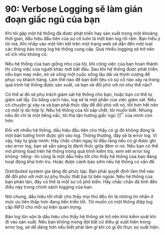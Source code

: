 # 90: Verbose Logging sẽ làm gián đoạn giấc ngủ của bạn

Khi tôi gặp một hệ thống đã được phát triển hay sản xuất trong một khoảng thời gian, dấu hiệu đầu tiên của sự cố luôn là một bản log rối rắm. Bạn hiểu ý tôi mà. Khi nhấp vào một liên kết trên một trang web sẽ dẫn đến một loạt các thông báo trong log hệ thống cung cấp. Quá nhiều logging sẽ trở nên vô ích như không có.

Nếu hệ thống của bạn giống như của tôi, khi công việc của bạn hoàn thành thì công việc của người khác mới bắt đầu. Sau khi hệ thống được phát triển; nếu bạn may mắn, nó sẽ sống một cuộc sống lâu dài và thịnh vượng để phục vụ khách hàng. Làm thế nào để bạn biết liệu có sự cố nào xảy ra trong quá trình hệ thống được sản xuất, và bạn sẽ đối phó với nó như thế nào?

Có thể ai đó sẽ phụ trách giám sát hệ thống cho bạn, hoặc bạn có thể tự giám sát lấy. Dù bằng cách nào, log sẽ là một phần của việc giám sát. Nếu có chuyện gì xảy ra và bạn phải thức dậy để đối phó với nó, tốt hơn hết nên có một lý do hợp lý. Nếu hệ thống của tôi sắp chết, tôi muốn biết. Nhưng nếu đó chỉ là một tiếng nấc, tôi thà tận hưởng giấc ngủ 😴 của mình còn hơn.

Đối với nhiều hệ thống, dấu hiệu đầu tiên cho thấy có gì đó không đúng là một bản tường trình được ghi vào log. Thông thường, đây sẽ là error log. Vì vậy, hãy tự giúp mình: Hãy chắc chắn ngay từ đầu rằng nếu có gì được ghi vào error log, bạn sẽ sẵn sàng bị đánh thức giữa đêm vì nó. Nếu bạn có thể mô phỏng load trên hệ thống trong quá trình kiểm tra, xem xét error log không- tiếng- ồn cũng là một dấu hiệu tốt cho thấy hệ thống của bạn đang hoạt động khá trơn tru. Hoặc được cảnh báo sớm nếu hệ thống có vấn đề.

Distributed system gia tăng độ phức tạp. Bạn phải quyết định làm thế nào để đối phó với một sự phụ thuộc thất bại từ bên ngoài. Nếu hệ thống của bạn phân tán, đây có thể là một sự cố phổ biến. Hãy chắc chắn đã tính đến điều này trong chính sách logging của bạn.

Nói chung, dấu hiệu tốt nhất cho thấy mọi thứ đều ổn là những tin nhắn ở mức ưu tiên thấp hơn đang tiến triển tốt. Tôi muốn có một thông điệp log cấp INFO cho mỗi sự kiện quan trọng.

Bản log lộn xộn là dấu hiệu cho thấy hệ thống sẽ trở nên khó kiểm soát khi đi vào sản xuất. Nếu bạn không mong đợi bất cứ điều gì xuất hiện trong error log, sẽ dễ dàng hơn nếu biết phải làm gì khi có gì đó thực sự xuất hiện.




